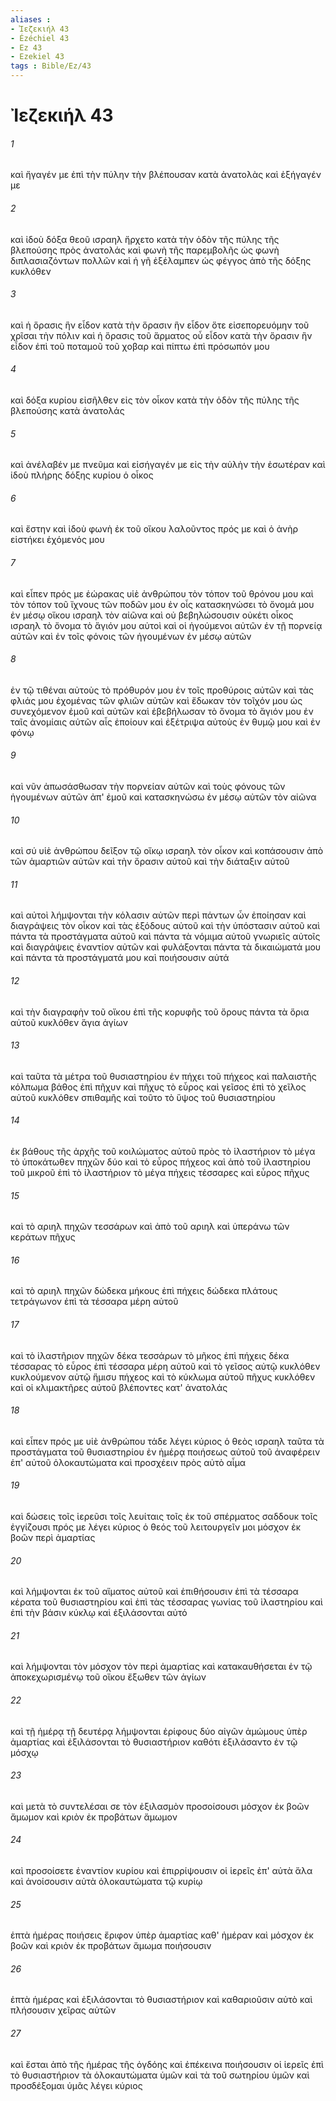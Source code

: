 ```yaml
---
aliases : 
- Ἰεζεκιήλ 43
- Ézéchiel 43
- Ez 43
- Ezekiel 43
tags : Bible/Ez/43
---
```


# Ἰεζεκιήλ 43

###### 1
καὶ ἤγαγέν με ἐπὶ τὴν πύλην τὴν βλέπουσαν κατὰ ἀνατολὰς καὶ ἐξήγαγέν με
###### 2
καὶ ἰδοὺ δόξα θεοῦ ισραηλ ἤρχετο κατὰ τὴν ὁδὸν τῆς πύλης τῆς βλεπούσης πρὸς ἀνατολάς καὶ φωνὴ τῆς παρεμβολῆς ὡς φωνὴ διπλασιαζόντων πολλῶν καὶ ἡ γῆ ἐξέλαμπεν ὡς φέγγος ἀπὸ τῆς δόξης κυκλόθεν
###### 3
καὶ ἡ ὅρασις ἣν εἶδον κατὰ τὴν ὅρασιν ἣν εἶδον ὅτε εἰσεπορευόμην τοῦ χρῖσαι τὴν πόλιν καὶ ἡ ὅρασις τοῦ ἅρματος οὗ εἶδον κατὰ τὴν ὅρασιν ἣν εἶδον ἐπὶ τοῦ ποταμοῦ τοῦ χοβαρ καὶ πίπτω ἐπὶ πρόσωπόν μου
###### 4
καὶ δόξα κυρίου εἰσῆλθεν εἰς τὸν οἶκον κατὰ τὴν ὁδὸν τῆς πύλης τῆς βλεπούσης κατὰ ἀνατολάς
###### 5
καὶ ἀνέλαβέν με πνεῦμα καὶ εἰσήγαγέν με εἰς τὴν αὐλὴν τὴν ἐσωτέραν καὶ ἰδοὺ πλήρης δόξης κυρίου ὁ οἶκος
###### 6
καὶ ἔστην καὶ ἰδοὺ φωνὴ ἐκ τοῦ οἴκου λαλοῦντος πρός με καὶ ὁ ἀνὴρ εἱστήκει ἐχόμενός μου
###### 7
καὶ εἶπεν πρός με ἑώρακας υἱὲ ἀνθρώπου τὸν τόπον τοῦ θρόνου μου καὶ τὸν τόπον τοῦ ἴχνους τῶν ποδῶν μου ἐν οἷς κατασκηνώσει τὸ ὄνομά μου ἐν μέσῳ οἴκου ισραηλ τὸν αἰῶνα καὶ οὐ βεβηλώσουσιν οὐκέτι οἶκος ισραηλ τὸ ὄνομα τὸ ἅγιόν μου αὐτοὶ καὶ οἱ ἡγούμενοι αὐτῶν ἐν τῇ πορνείᾳ αὐτῶν καὶ ἐν τοῖς φόνοις τῶν ἡγουμένων ἐν μέσῳ αὐτῶν
###### 8
ἐν τῷ τιθέναι αὐτοὺς τὸ πρόθυρόν μου ἐν τοῖς προθύροις αὐτῶν καὶ τὰς φλιάς μου ἐχομένας τῶν φλιῶν αὐτῶν καὶ ἔδωκαν τὸν τοῖχόν μου ὡς συνεχόμενον ἐμοῦ καὶ αὐτῶν καὶ ἐβεβήλωσαν τὸ ὄνομα τὸ ἅγιόν μου ἐν ταῖς ἀνομίαις αὐτῶν αἷς ἐποίουν καὶ ἐξέτριψα αὐτοὺς ἐν θυμῷ μου καὶ ἐν φόνῳ
###### 9
καὶ νῦν ἀπωσάσθωσαν τὴν πορνείαν αὐτῶν καὶ τοὺς φόνους τῶν ἡγουμένων αὐτῶν ἀπ' ἐμοῦ καὶ κατασκηνώσω ἐν μέσῳ αὐτῶν τὸν αἰῶνα
###### 10
καὶ σύ υἱὲ ἀνθρώπου δεῖξον τῷ οἴκῳ ισραηλ τὸν οἶκον καὶ κοπάσουσιν ἀπὸ τῶν ἁμαρτιῶν αὐτῶν καὶ τὴν ὅρασιν αὐτοῦ καὶ τὴν διάταξιν αὐτοῦ
###### 11
καὶ αὐτοὶ λήμψονται τὴν κόλασιν αὐτῶν περὶ πάντων ὧν ἐποίησαν καὶ διαγράψεις τὸν οἶκον καὶ τὰς ἐξόδους αὐτοῦ καὶ τὴν ὑπόστασιν αὐτοῦ καὶ πάντα τὰ προστάγματα αὐτοῦ καὶ πάντα τὰ νόμιμα αὐτοῦ γνωριεῖς αὐτοῖς καὶ διαγράψεις ἐναντίον αὐτῶν καὶ φυλάξονται πάντα τὰ δικαιώματά μου καὶ πάντα τὰ προστάγματά μου καὶ ποιήσουσιν αὐτά
###### 12
καὶ τὴν διαγραφὴν τοῦ οἴκου ἐπὶ τῆς κορυφῆς τοῦ ὄρους πάντα τὰ ὅρια αὐτοῦ κυκλόθεν ἅγια ἁγίων
###### 13
καὶ ταῦτα τὰ μέτρα τοῦ θυσιαστηρίου ἐν πήχει τοῦ πήχεος καὶ παλαιστῆς κόλπωμα βάθος ἐπὶ πῆχυν καὶ πῆχυς τὸ εὖρος καὶ γεῖσος ἐπὶ τὸ χεῖλος αὐτοῦ κυκλόθεν σπιθαμῆς καὶ τοῦτο τὸ ὕψος τοῦ θυσιαστηρίου
###### 14
ἐκ βάθους τῆς ἀρχῆς τοῦ κοιλώματος αὐτοῦ πρὸς τὸ ἱλαστήριον τὸ μέγα τὸ ὑποκάτωθεν πηχῶν δύο καὶ τὸ εὖρος πήχεος καὶ ἀπὸ τοῦ ἱλαστηρίου τοῦ μικροῦ ἐπὶ τὸ ἱλαστήριον τὸ μέγα πήχεις τέσσαρες καὶ εὖρος πῆχυς
###### 15
καὶ τὸ αριηλ πηχῶν τεσσάρων καὶ ἀπὸ τοῦ αριηλ καὶ ὑπεράνω τῶν κεράτων πῆχυς
###### 16
καὶ τὸ αριηλ πηχῶν δώδεκα μήκους ἐπὶ πήχεις δώδεκα πλάτους τετράγωνον ἐπὶ τὰ τέσσαρα μέρη αὐτοῦ
###### 17
καὶ τὸ ἱλαστῆριον πηχῶν δέκα τεσσάρων τὸ μῆκος ἐπὶ πήχεις δέκα τέσσαρας τὸ εὖρος ἐπὶ τέσσαρα μέρη αὐτοῦ καὶ τὸ γεῖσος αὐτῷ κυκλόθεν κυκλούμενον αὐτῷ ἥμισυ πήχεος καὶ τὸ κύκλωμα αὐτοῦ πῆχυς κυκλόθεν καὶ οἱ κλιμακτῆρες αὐτοῦ βλέποντες κατ' ἀνατολάς
###### 18
καὶ εἶπεν πρός με υἱὲ ἀνθρώπου τάδε λέγει κύριος ὁ θεὸς ισραηλ ταῦτα τὰ προστάγματα τοῦ θυσιαστηρίου ἐν ἡμέρᾳ ποιήσεως αὐτοῦ τοῦ ἀναφέρειν ἐπ' αὐτοῦ ὁλοκαυτώματα καὶ προσχέειν πρὸς αὐτὸ αἷμα
###### 19
καὶ δώσεις τοῖς ἱερεῦσι τοῖς λευίταις τοῖς ἐκ τοῦ σπέρματος σαδδουκ τοῖς ἐγγίζουσι πρός με λέγει κύριος ὁ θεός τοῦ λειτουργεῖν μοι μόσχον ἐκ βοῶν περὶ ἁμαρτίας
###### 20
καὶ λήμψονται ἐκ τοῦ αἵματος αὐτοῦ καὶ ἐπιθήσουσιν ἐπὶ τὰ τέσσαρα κέρατα τοῦ θυσιαστηρίου καὶ ἐπὶ τὰς τέσσαρας γωνίας τοῦ ἱλαστηρίου καὶ ἐπὶ τὴν βάσιν κύκλῳ καὶ ἐξιλάσονται αὐτό
###### 21
καὶ λήμψονται τὸν μόσχον τὸν περὶ ἁμαρτίας καὶ κατακαυθήσεται ἐν τῷ ἀποκεχωρισμένῳ τοῦ οἴκου ἔξωθεν τῶν ἁγίων
###### 22
καὶ τῇ ἡμέρᾳ τῇ δευτέρᾳ λήμψονται ἐρίφους δύο αἰγῶν ἀμώμους ὑπὲρ ἁμαρτίας καὶ ἐξιλάσονται τὸ θυσιαστήριον καθότι ἐξιλάσαντο ἐν τῷ μόσχῳ
###### 23
καὶ μετὰ τὸ συντελέσαι σε τὸν ἐξιλασμὸν προσοίσουσι μόσχον ἐκ βοῶν ἄμωμον καὶ κριὸν ἐκ προβάτων ἄμωμον
###### 24
καὶ προσοίσετε ἐναντίον κυρίου καὶ ἐπιρρίψουσιν οἱ ἱερεῖς ἐπ' αὐτὰ ἅλα καὶ ἀνοίσουσιν αὐτὰ ὁλοκαυτώματα τῷ κυρίῳ
###### 25
ἑπτὰ ἡμέρας ποιήσεις ἔριφον ὑπὲρ ἁμαρτίας καθ' ἡμέραν καὶ μόσχον ἐκ βοῶν καὶ κριὸν ἐκ προβάτων ἄμωμα ποιήσουσιν
###### 26
ἑπτὰ ἡμέρας καὶ ἐξιλάσονται τὸ θυσιαστήριον καὶ καθαριοῦσιν αὐτὸ καὶ πλήσουσιν χεῖρας αὐτῶν
###### 27
καὶ ἔσται ἀπὸ τῆς ἡμέρας τῆς ὀγδόης καὶ ἐπέκεινα ποιήσουσιν οἱ ἱερεῖς ἐπὶ τὸ θυσιαστήριον τὰ ὁλοκαυτώματα ὑμῶν καὶ τὰ τοῦ σωτηρίου ὑμῶν καὶ προσδέξομαι ὑμᾶς λέγει κύριος
